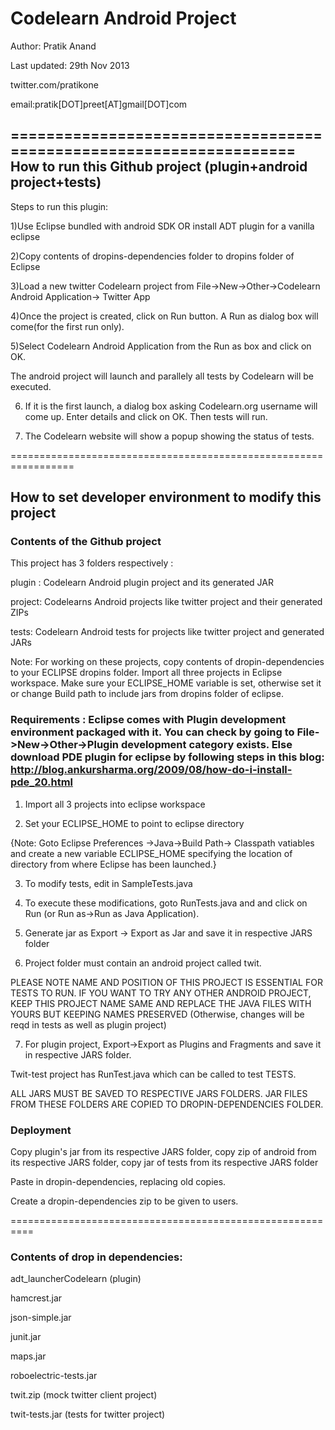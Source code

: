 Codelearn Android Project
==========================

Author: Pratik Anand 

Last updated: 29th Nov 2013

twitter.com/pratikone

email:pratik[DOT]preet[AT]gmail[DOT]com


===================================================================
How to run this Github project (plugin+android project+tests)
---------------------------------------------------------------
Steps to run this plugin:

1)Use Eclipse bundled with android SDK OR install ADT plugin for a vanilla eclipse

2)Copy contents of dropins-dependencies folder to dropins folder of Eclipse

3)Load a new twitter Codelearn project from File->New->Other->Codelearn Android Application-> Twitter App

4)Once the project is created, click on Run button. A Run as dialog box will come(for the first run only).

5)Select Codelearn Android Application from the Run as box and click on OK.

The android project will launch and parallely all tests by Codelearn will be executed.

6) If it is the first launch, a dialog box asking Codelearn.org username will come up. Enter details and click on OK. Then tests will run.

7) The Codelearn website will show a popup showing the status of tests.

=================================================================

How to set developer environment to modify this project
--------------------------------------------------------

### Contents of the Github project
This project has 3 folders respectively :

plugin : Codelearn Android plugin project and its generated JAR

project: Codelearns Android projects like twitter project and their generated ZIPs

tests: Codelearn Android tests for projects like twitter project and generated JARs

Note: For working on these projects, copy contents of dropin-dependencies to your ECLIPSE dropins folder. Import all three projects in Eclipse workspace. Make sure your ECLIPSE_HOME variable is set, otherwise set it or change Build path to include jars from dropins folder of eclipse.


### Requirements : Eclipse comes with Plugin development environment packaged with it. You can check by going to File->New->Other->Plugin development category exists. Else download PDE plugin for eclipse by following steps in this blog: http://blog.ankursharma.org/2009/08/how-do-i-install-pde_20.html

1) Import all 3 projects into eclipse workspace

2) Set your ECLIPSE_HOME to point to eclipse directory

{Note: Goto Eclipse Preferences ->Java->Build Path-> Classpath vatiables and create a new variable ECLIPSE_HOME specifying the location of directory from where Eclipse has been launched.}


3) To modify tests, edit in SampleTests.java

4) To execute these modifications, goto RunTests.java and and click on Run (or Run as->Run as Java Application).

5) Generate jar as Export -> Export as Jar and save it in respective JARS folder

6)  Project folder must contain an android project called twit. 

PLEASE NOTE NAME AND POSITION OF THIS PROJECT IS ESSENTIAL FOR TESTS TO RUN. IF YOU WANT TO TRY ANY OTHER ANDROID PROJECT, KEEP THIS PROJECT NAME SAME AND REPLACE THE JAVA FILES WITH YOURS BUT KEEPING NAMES PRESERVED (Otherwise, changes will be reqd in tests as well as plugin project)

7) For plugin project, Export->Export as Plugins and Fragments and save it in respective JARS folder.


Twit-test project has RunTest.java which can be called to test TESTS.

ALL JARS MUST BE SAVED TO RESPECTIVE JARS FOLDERS. JAR FILES FROM THESE FOLDERS ARE COPIED TO DROPIN-DEPENDENCIES FOLDER.

### Deployment

Copy plugin's jar from its respective JARS folder, copy zip of android from its respective JARS folder, copy jar of tests from its respective JARS folder

Paste in dropin-dependencies, replacing old copies.

Create a dropin-dependencies zip to be given to users.



==========================================================

### Contents of drop in dependencies:

adt_launcherCodelearn (plugin)

hamcrest.jar

json-simple.jar

junit.jar

maps.jar

roboelectric-tests.jar

twit.zip (mock twitter client project)

twit-tests.jar (tests for twitter project)

